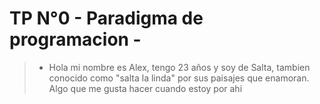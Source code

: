 # TP N°0 - Paradigma de programacion -

>* Hola mi nombre es Alex, tengo 23 años y soy de Salta, tambien conocido como "salta la linda" por sus paisajes que enamoran. Algo que me gusta hacer cuando estoy por ahi 
